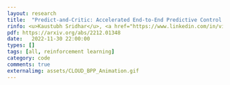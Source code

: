 ```yaml
---
layout: research
title:  "Predict-and-Critic: Accelerated End-to-End Predictive Control for Cloud Computing through Reinforcement Learning."
rinfo: <u>Kaustubh Sridhar</u>, <a href="https://www.linkedin.com/in/vikramanksingh/">Vikramank Singh</a>, <a href="https://sites.google.com/site/muralibalki">Murali Narayanaswamy</a>, <a href="https://abishek90.github.io/">Abishek Sankararaman</a>. In Preparation.
pdf: https://arxiv.org/abs/2212.01348
date:   2022-11-30 22:00:00
types: []
tags: [all, reinforcement learning]
category: code
comments: true
externalimg: assets/CLOUD_BPP_Animation.gif
---
```

